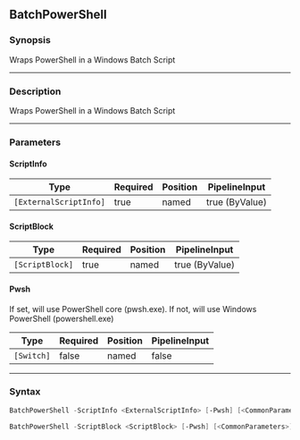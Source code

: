 BatchPowerShell
---------------




### Synopsis
Wraps PowerShell in a Windows Batch Script



---


### Description

Wraps PowerShell in a Windows Batch Script



---


### Parameters
#### **ScriptInfo**




|Type                  |Required|Position|PipelineInput |
|----------------------|--------|--------|--------------|
|`[ExternalScriptInfo]`|true    |named   |true (ByValue)|



#### **ScriptBlock**




|Type           |Required|Position|PipelineInput |
|---------------|--------|--------|--------------|
|`[ScriptBlock]`|true    |named   |true (ByValue)|



#### **Pwsh**

If set, will use PowerShell core (pwsh.exe).  If not, will use Windows PowerShell (powershell.exe)






|Type      |Required|Position|PipelineInput|
|----------|--------|--------|-------------|
|`[Switch]`|false   |named   |false        |





---


### Syntax
```PowerShell
BatchPowerShell -ScriptInfo <ExternalScriptInfo> [-Pwsh] [<CommonParameters>]
```
```PowerShell
BatchPowerShell -ScriptBlock <ScriptBlock> [-Pwsh] [<CommonParameters>]
```

